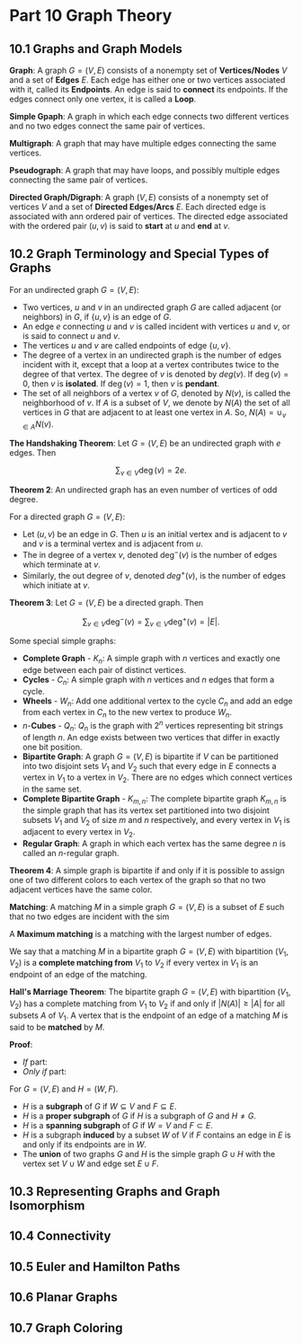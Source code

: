 # Part 10 Graph Theory

## 10.1 Graphs and Graph Models

**Graph**: A graph $G = (V, E)$ consists of a nonempty set of **Vertices/Nodes** $V$ and a set of **Edges** $E$. Each edge has either one or two vertices associated with it, called its **Endpoints**. An edge is said to **connect** its endpoints. If the edges connect only one vertex, it is called a **Loop**.

**Simple Gpaph**: A graph in which each edge connects two different vertices and no two edges connect the same pair of vertices.

**Multigraph**: A graph that may have multiple edges connecting the same vertices.

**Pseudograph**: A graph that may have loops, and possibly multiple edges connecting the same pair of vertices.

**Directed Graph/Digraph**: A graph $(V,E)$ consists of a nonempty set of vertices $V$ and a set of **Directed Edges/Arcs** $E$. Each directed edge is associated with ann ordered pair of vertices. The directed edge associated with the ordered pair $(u,v)$ is said to **start** at $u$ and **end** at $v$.

## 10.2 Graph Terminology and Special Types of Graphs

For an undirected graph $G = (V, E)$: 

- Two vertices, $u$ and $v$ in an undirected graph $G$ are called adjacent (or
neighbors) in $G$, if $\{u, v\}$ is an edge of $G$.
- An edge $e$ connecting $u$ and $v$ is called incident with vertices $u$ and $v$, or is
said to connect $u$ and $v$.
- The vertices $u$ and $v$ are called endpoints of edge $\{u, v\}$.
- The degree of a vertex in an undirected graph is the number of edges incident with it, except that a loop at a vertex contributes twice to the degree of that vertex. The degree of $v$ is denoted by $deg(v)$. If $\deg(v) = 0$, then $v$ is **isolated**. If $\deg(v) = 1$, then $v$ is **pendant**.
- The set of all neighbors of a vertex $v$ of $G$, denoted by $N(v)$, is called the neighborhood of $v$. If $A$ is a subset of $V$, we denote by $N(A)$ the set of all vertices in $G$ that are adjacent to at least one vertex in $A$. So, $N(A) = \cup_{v\in A} N(v)$.

**The Handshaking Theorem**: Let $G = (V, E)$ be an undirected graph with $e$ edges. Then

$$\sum_{v\in V}\deg(v) = 2e.$$

**Theorem 2**: An undirected graph has an even number of vertices of odd degree.

For a directed graph $G = (V, E)$:

- Let $(u, v)$ be an edge in $G$. Then $u$ is an initial vertex and is adjacent to $v$ and $v$ is a terminal vertex and is adjacent from $u$.
- The in degree of a vertex $v$, denoted $\deg^-(v)$ is the number of edges which terminate at $v$.
- Similarly, the out degree of $v$, denoted $deg^+(v)$, is the number of edges which initiate at $v$.

**Theorem 3**: Let $G = (V, E)$ be a directed graph. Then

$$\sum_{v\in V}\deg^-(v) = \sum_{v\in V}\deg^+(v) = |E|.$$

Some special simple graphs:

- **Complete Graph** - $K_n$: A simple graph with $n$ vertices and exactly one edge between each pair of distinct vertices.
- **Cycles** - $C_n$: A simple graph with $n$ vertices and $n$ edges that form a cycle.
- **Wheels** - $W_n$: Add one additional vertex to the cycle $C_n$ and add an edge from each vertex in $C_n$ to the new vertex to produce $W_n$.
- $n$-**Cubes** - $Q_n$: $Q_n$ is the graph with $2^n$ vertices representing bit strings of length $n$. An edge exists between two vertices that differ in exactly one bit position.
- **Bipartite Graph**: A graph $G = (V, E)$ is bipartite if $V$ can be partitioned into two disjoint sets $V_1$ and $V_2$ such that every edge in $E$ connects a vertex in $V_1$ to a vertex in $V_2$. There are no edges which connect vertices in the same set.
- **Complete Bipartite Graph** - $K_{m, n}$: The complete bipartite graph $K_{m, n}$ is the simple graph that has its vertex set partitioned into two disjoint subsets $V_1$ and $V_2$ of size $m$ and $n$ respectively, and every vertex in $V_1$ is adjacent to every vertex in $V_2$.
- **Regular Graph**: A graph in which each vertex has the same degree $n$ is called an $n$-regular graph.

**Theorem 4**: A simple graph is bipartite if and only if it is possible to assign one of two different colors to each vertex of the graph so that no two adjacent vertices have the same color.

**Matching**: A matching $M$ in a simple graph $G = (V, E)$ is a subset of $E$ such that no two edges are incident with the sim

A **Maximum matching** is a matching with the largest number of edges.

We say that a matching $M$ in a bipartite graph $G = (V, E)$ with bipartition $(V_1, V_2)$ is a **complete matching from** $V_1$ to $V_2$ if every vertex in $V_1$ is an endpoint of an edge of the matching.

**Hall's Marriage Theorem**: The bipartite graph $G = (V, E)$ with bipartition $(V_1, V_2)$ has a complete matching from $V_1$ to $V_2$ if and only if $\vert N(A)\vert \geqslant \vert A\vert$ for all subsets $A$ of $V_1$. A vertex that is the endpoint of an edge of a matching $M$ is said to be **matched** by $M$.

**Proof**:

- *If* part:
- *Only if* part:

For $G = (V, E)$ and $H = (W, F)$.

- $H$ is a **subgraph** of $G$ if $W \subseteq V$ and $F \subseteq E$.
- $H$ is a **proper subgraph** of $G$ if $H$ is a subgraph of $G$ and $H \neq G$.
- $H$ is a **spanning subgraph** of $G$ if $W = V$ and $F \subset E$.
- $H$ is a subgraph **induced** by a subset $W$ of $V$ if $F$ contains an edge in $E$ is and only if its endpoints are in $W$.
- The **union** of two graphs $G$ and $H$ is the simple graph $G\cup H$ with the vertex set $V \cup W$ and edge set $E \cup F$.

## 10.3 Representing Graphs and Graph Isomorphism

## 10.4 Connectivity

## 10.5 Euler and Hamilton Paths

## 10.6 Planar Graphs

## 10.7 Graph Coloring 

